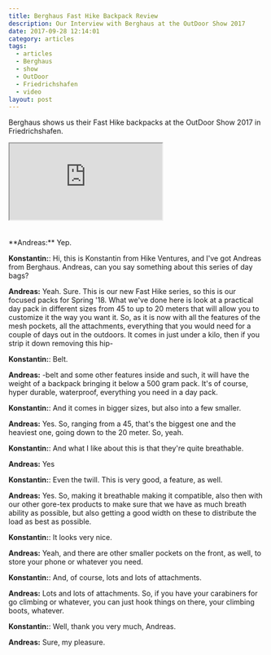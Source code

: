 ```yaml
---
title: Berghaus Fast Hike Backpack Review
description: Our Interview with Berghaus at the OutDoor Show 2017
date: 2017-09-28 12:14:01
category: articles
tags:
  - articles
  - Berghaus
  - show
  - OutDoor
  - Friedrichshafen
  - video
layout: post
---
```


Berghaus shows us their Fast Hike backpacks at the OutDoor Show 2017 in Friedrichshafen.

<div class="embed-responsive embed-responsive-16by9">
    <iframe class="embed-responsive-item" src="https://www.youtube-nocookie.com/embed/mGw-OTIHT7M"></iframe>
</div>
<br>
<!--more-->
<div id="amzn-assoc-ad-cc781bfd-577f-4efb-9da6-75cb9fc7d1c2"></div><script async src="//z-na.amazon-adsystem.com/widgets/onejs?MarketPlace=US&adInstanceId=cc781bfd-577f-4efb-9da6-75cb9fc7d1c2"></script><br>
**Andreas:**	Yep.

**Konstantin:**:	Hi, this is Konstantin from Hike Ventures, and I've got Andreas from Berghaus. Andreas, can you say something about this series of day bags?

**Andreas:**	Yeah. Sure. This is our new Fast Hike series, so this is our focused packs for Spring '18. What we've done here is look at a practical day pack in different sizes from 45 to up to 20 meters that will allow you to customize it the way you want it. So, as it is now with all the features of the mesh pockets, all the attachments, everything that you would need for a couple of days out in the outdoors. It comes in just under a kilo, then if you strip it down removing this hip-

**Konstantin:**:	Belt.

**Andreas:**	-belt and some other features inside and such, it will have the weight of a backpack bringing it below a 500 gram pack. It's of course, hyper durable, waterproof, everything you need in a day pack.

**Konstantin:**:	And it comes in bigger sizes, but also into a few smaller.

**Andreas:**	Yes. So, ranging from a 45, that's the biggest one and the heaviest one, going down to the 20 meter. So, yeah.

**Konstantin:**:	And what I like about this is that they're quite breathable.

**Andreas:**	Yes

**Konstantin:**:	Even the twill. This is very good, a feature, as well.

**Andreas:**	Yes. So, making it breathable making it compatible, also then with our other gore-tex products to make sure that we have as much breath ability as possible, but also getting a good width on these to distribute the load as best as possible.

**Konstantin:**:	It looks very nice.

**Andreas:**	Yeah, and there are other smaller pockets on the front, as well, to store your phone or whatever you need.

**Konstantin:**:	And, of course, lots and lots of attachments.

**Andreas:**	Lots and lots of attachments. So, if you have your carabiners for go climbing or whatever, you can just hook things on there, your climbing boots, whatever.

**Konstantin:**:	Well, thank you very much, Andreas.

**Andreas:**	Sure, my pleasure.
